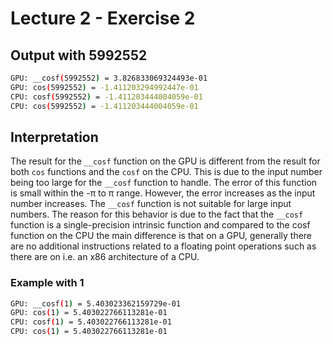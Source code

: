 # Lecture 2 - Exercise 2
## Output with 5992552
```bash
GPU: __cosf(5992552) = 3.826833069324493e-01
GPU: cos(5992552) = -1.411203294992447e-01
CPU: cosf(5992552) = -1.411203444004059e-01
CPU: cos(5992552) = -1.411203444004059e-01
```
## Interpretation
The result for the `__cosf` function on the GPU is different from the result for both `cos` functions and the `cosf` on the CPU. This is due to the input number being too large for the `__cosf` function to handle. The error of this function is small within the -π to π range. However, the error increases as the input number increases. The `__cosf` function is not suitable for large input numbers. The reason for this behavior is due to the fact that the `__cosf` function is a single-precision intrinsic function and compared to the cosf function on the CPU the main difference is that on a GPU, generally there are no additional instructions related to a floating point operations such as there are on i.e. an x86 architecture of a CPU.

### Example with 1
```bash
GPU: __cosf(1) = 5.403023362159729e-01
GPU: cos(1) = 5.403022766113281e-01
CPU: cosf(1) = 5.403022766113281e-01
CPU: cos(1) = 5.403022766113281e-01
```